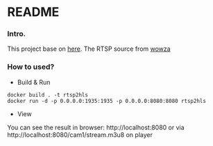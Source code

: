 README
===

### Intro.
This project base on [here](https://github.com/tantanieli/docker-nginx-rtsp-hls). 
The RTSP source from [wowza](https://www.wowza.com/html/mobile.html)

### How to used?

- Build & Run  

```shell=
docker build . -t rtsp2hls
docker run -d -p 0.0.0.0:1935:1935 -p 0.0.0.0:8080:8080 rtsp2hls
```
- View 

You can see the result in browser: http://localhost:8080
or via http://localhost:8080/cam1/stream.m3u8 on player 


